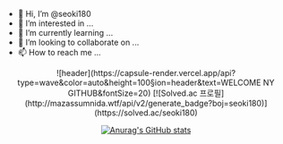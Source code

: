 - 👋 Hi, I’m @seoki180
- 👀 I’m interested in ...
- 🌱 I’m currently learning ...
- 💞️ I’m looking to collaborate on ...
- 📫 How to reach me ...

<!---
seoki180/seoki180 is a ✨ special ✨ repository because its `README.md` (this file) appears on your GitHub profile.
You can click the Preview link to take a look at your changes.
--->
<center>
![header](https://capsule-render.vercel.app/api?type=wave&color=auto&height=100&section=header&text=WELCOME NY GITHUB&fontSize=20)
[![Solved.ac
프로필](http://mazassumnida.wtf/api/v2/generate_badge?boj=seoki180)](https://solved.ac/seoki180)

[![Anurag's GitHub stats](https://github-readme-stats.vercel.app/api?username=seoki180)](https://github.com/seoki180/github-readme-stats)
</center>
